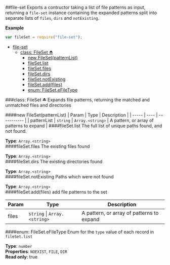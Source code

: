<a name="module_file-set"></a>
##file-set
Exports a contructor taking a list of file patterns as input, returning a `file-set` instance containing the expanded patterns split into separate lists of `files`, `dirs` and `notExisting`.

**Example**  
```js
var fileSet = require("file-set");
```
* [file-set](#module_file-set)
  * [class: FileSet ⏏](#exp_module_file-set^FileSet)
    * [new FileSet(patternList)](#new_module_file-set^FileSet())
    * [fileSet.list](#module_file-set^FileSet#list)
    * [fileSet.files](#module_file-set^FileSet#files)
    * [fileSet.dirs](#module_file-set^FileSet#dirs)
    * [fileSet.notExisting](#module_file-set^FileSet#notExisting)
    * [fileSet.add(files)](#module_file-set^FileSet#add)
    * [enum: FileSet.eFileType](#module_file-set^FileSet.eFileType)

<a name="exp_module_file-set^FileSet"></a>
###class: FileSet ⏏
Expands file patterns, returning the matched and unmatched files and directories

<a name="new_module_file-set^FileSet()"></a>
####new FileSet(patternList)
| Param | Type | Description |
| ----- | ---- | ----------- |
| patternList | `string` \| `Array.<string>` | A pattern, or array of patterns to expand |
<a name="module_file-set^FileSet#list"></a>
####fileSet.list
The full list of unique paths found, and not found.

**Type**: `Array.<string>`  
<a name="module_file-set^FileSet#files"></a>
####fileSet.files
The existing files found

**Type**: `Array.<string>`  
<a name="module_file-set^FileSet#dirs"></a>
####fileSet.dirs
The existing directories found

**Type**: `Array.<string>`  
<a name="module_file-set^FileSet#notExisting"></a>
####fileSet.notExisting
Paths which were not found

**Type**: `Array.<string>`  
<a name="module_file-set^FileSet#add"></a>
####fileSet.add(files)
add file patterns to the set

| Param | Type | Description |
| ----- | ---- | ----------- |
| files | `string` \| `Array.<string>` | A pattern, or array of patterns to expand |
<a name="module_file-set^FileSet.eFileType"></a>
####enum: FileSet.eFileType
Enum for the `type` value of each record in `fileSet.list`

**Type**: `number`  
**Properties**: `NOEXIST`, `FILE`, `DIR`  
**Read only**: true  
